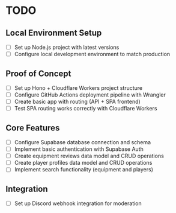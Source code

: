 # TODO

## Local Environment Setup
- [ ] Set up Node.js project with latest versions
- [ ] Configure local development environment to match production

## Proof of Concept
- [ ] Set up Hono + Cloudflare Workers project structure
- [ ] Configure GitHub Actions deployment pipeline with Wrangler
- [ ] Create basic app with routing (API + SPA frontend)
- [ ] Test SPA routing works correctly with Cloudflare Workers

## Core Features
- [ ] Configure Supabase database connection and schema
- [ ] Implement basic authentication with Supabase Auth
- [ ] Create equipment reviews data model and CRUD operations
- [ ] Create player profiles data model and CRUD operations
- [ ] Implement search functionality (equipment and players)

## Integration
- [ ] Set up Discord webhook integration for moderation